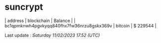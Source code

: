 # suncrypt

| address | blockchain | Balance |
| bc1qpmknwh4pgvkyqq840fhx7fw36nrzu8gskx369v | bitcoin | $ 229544 | 

Last update : _Saturday 11/02/2023 17.52 (UTC)_ 


